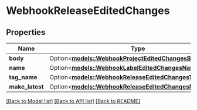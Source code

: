 # WebhookReleaseEditedChanges

## Properties

Name | Type | Description | Notes
------------ | ------------- | ------------- | -------------
**body** | Option<[**models::WebhookProjectEditedChangesBody**](webhook_project_edited_changes_body.md)> |  | [optional]
**name** | Option<[**models::WebhookLabelEditedChangesName**](webhook_label_edited_changes_name.md)> |  | [optional]
**tag_name** | Option<[**models::WebhookReleaseEditedChangesTagName**](webhook_release_edited_changes_tag_name.md)> |  | [optional]
**make_latest** | Option<[**models::WebhookReleaseEditedChangesMakeLatest**](webhook_release_edited_changes_make_latest.md)> |  | [optional]

[[Back to Model list]](../README.md#documentation-for-models) [[Back to API list]](../README.md#documentation-for-api-endpoints) [[Back to README]](../README.md)



